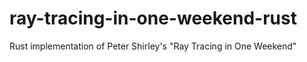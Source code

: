 # ray-tracing-in-one-weekend-rust
Rust implementation of Peter Shirley's "Ray Tracing in One Weekend"
